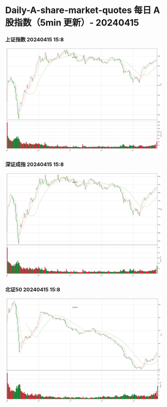 
# Daily-A-share-market-quotes 每日 A 股指数（5min 更新）- 20240415

### 上证指数 20240415 15:8
![](./fig/2024/4/20240415-sh000001.png)

### 深证成指 20240415 15:8
![](./fig/2024/4/20240415-sz399001.png)

### 北证50 20240415 15:8
![](./fig/2024/4/20240415-bj899050.png)
